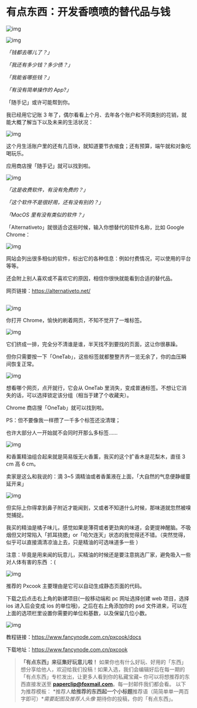 # 有点东西：开发香喷喷的替代品与钱

![img](https://paper-clips.vercel.app/其他/有点东西.jpg)



![img](https://paper-clips.vercel.app/IMAGE_HOST/3363.png)

*「钱都去哪儿了？」*

*「我还有多少钱？多少债？」*

*「我能省哪些钱？」*

*「有没有简单操作的 App?」*



「随手记」或许可能帮到你。



我已经用它记账 3 年了，偶尔看看上个月、去年各个账户和不同类别的花销，就能大概了解当下以及未来的生活状况：



![img](https://paper-clips.vercel.app/IMAGE_HOST/5443.gif)



这个月生活账户里的还有几百块，就知道要节衣缩食；还有预算，端午就和对象吃喝玩乐。



应用商店搜「随手记」就可以找到啦。





![img](https://paper-clips.vercel.app/IMAGE_HOST/3473.png)

*「这是收费软件，有没有免费的？」*

*「这个软件不是很好用，还有没有别的？」*

*「MacOS 里有没有类似的软件？」*



「Alternativeto」就很适合这些时候，输入你想替代的软件名称，比如 Google Chrome：



![img](https://paper-clips.vercel.app/IMAGE_HOST/5622.png)



网站会列出很多相似的软件，标出它的各种信息：例如付费情况，可以使用的平台等等。



还会附上别人喜欢或不喜欢它的原因，相信你很快就能看到合适的替代品。



网页链接：https://alternativeto.net/



##  

![img](https://paper-clips.vercel.app/IMAGE_HOST/0657.png)

你打开 Chrome，愉快的刷着网页，不知不觉开了一堆标签。



![img](https://paper-clips.vercel.app/IMAGE_HOST/2544.png)



它们挤成一排，完全分不清谁是谁，半天找不到要找的页面，这让你很暴躁。



但你只需要按一下「OneTab」，这些标签就都整整齐齐一览无余了，你的血压瞬间恢复正常。



![img](https://paper-clips.vercel.app/IMAGE_HOST/2367.jpg)



想看哪个网页，点开就行，它会从 OneTab 里消失，变成普通标签。不想让它消失的话，可以选择锁定该分组（相当于建了个收藏夹）。



Chrome 商店搜「OneTab」就可以找到啦。



PS：但不要像我一样攒了一千多个标签还没清理；

也许大部分人一开始就不会同时开那么多标签……



![img](https://paper-clips.vercel.app/IMAGE_HOST/2346.png)

和香薰精油组合起来就是简易版无火香薰，我买的这个扩香木是花梨木，直径 3 cm 高 6 cm。



卖家是这么和我说的：滴 3~5 滴精油或者香薰液在上面，「大自然的气息便静缓蔓延开来」



![img](https://paper-clips.vercel.app/IMAGE_HOST/4232.jpg)



但实际上你得拿到鼻子附近才能闻到，又或者不知道什么时候，那味道就忽然被嗅觉捕捉。



我买的精油是橘子味儿，感觉如果是薄荷或者更劲爽的味道，会更提神醒脑。不吸烟但又时常陷入「抓耳挠腮」or「哈欠连天」状态的我觉得还不错。（突然觉得，似乎可以直接滴清凉油上去，只是精油的可选味道多一些 ）





注意：毕竟是用来闻的玩意儿，买精油的时候还是要注意挑选厂家，避免吸入一些对人体有害的东西 ：(





![img](https://paper-clips.vercel.app/IMAGE_HOST/3633.png)

推荐的 Pxcook 主要理由是它可以自动生成静态页面的代码。



下载之后点击右上角的新建项目(一般移动端和 pc 网址选择创建 web 项目，选择 ios 进入后会变成 ios 的单位哦)，之后在右上角添加你的 psd 文件进来，可以在上面的选项栏里设置你需要的单位和基数，以及保留几位小数。



![img](https://paper-clips.vercel.app/IMAGE_HOST/2628.png)



教程链接：https://www.fancynode.com.cn/pxcook/docs

   

下载地址：https://www.fancynode.com.cn/pxcook



>  **「有点东西」来征集好玩意儿啦！** 如果你也有什么好玩、好用的「东西」想分享给他人，欢迎给我们投稿！如果入选，我们会编辑好后在每一期的「有点东西」专栏发出，让更多人看到你的私藏宝藏~ 你可以将想推荐的东西直接发送至 **paperclip@foxmail.com**。每一封邮件我们都会看。 以下为推荐模板： *推荐人**给推荐的东西起一个小标题**推荐语（简简单单一两百字即可）**需要配图及推荐人头像* 期待你的投稿，你的「有点东西」。